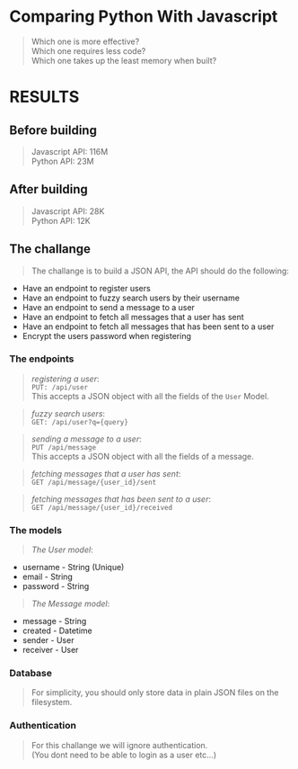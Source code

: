 # Comparing Python With Javascript
> Which one is more effective?  
> Which one requires less code?  
> Which one takes up the least memory when built?

# RESULTS
## Before building
> Javascript API: 116M  
> Python API: 23M
## After building
> Javascript API: 28K  
> Python API: 12K

## The challange
> The challange is to build a JSON API, the API should do the following:

* Have an endpoint to register users
* Have an endpoint to fuzzy search users by their username
* Have an endpoint to send a message to a user
* Have an endpoint to fetch all messages that a user has sent
* Have an endpoint to fetch all messages that has been sent to a user
* Encrypt the users password when registering

### The endpoints
> _registering a user_:  
> `PUT: /api/user`  
> This accepts a JSON object with all the fields of the `User` Model.

> _fuzzy search users_:  
> `GET: /api/user?q={query}`

> _sending a message to a user_:  
> `PUT /api/message`  
> This accepts a JSON object with all the fields of a message.

> _fetching messages that a user has sent_:  
> `GET /api/message/{user_id}/sent`

> _fetching messages that has been sent to a user_:  
> `GET /api/message/{user_id}/received`

### The models
> _The User model_:

* username - String (Unique)
* email - String
* password - String

> _The Message model_:

* message - String
* created - Datetime
* sender - User
* receiver - User

### Database
> For simplicity, you should only store data in plain JSON files on
> the filesystem.

### Authentication
> For this challange we will ignore authentication.  
> (You dont need to be able to login as a user etc...)
